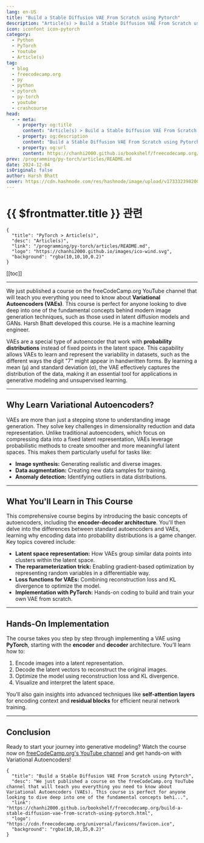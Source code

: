 ```yaml
---
lang: en-US
title: "Build a Stable Diffusion VAE From Scratch using Pytorch"
description: "Article(s) > Build a Stable Diffusion VAE From Scratch using Pytorch"
icon: iconfont icon-pytorch
category:
  - Python
  - PyTorch
  - Youtube
  - Article(s)
tag:
  - blog
  - freecodecamp.org
  - py
  - python
  - pytorch
  - py-torch
  - youtube
  - crashcourse
head:
  - - meta:
    - property: og:title
      content: "Article(s) > Build a Stable Diffusion VAE From Scratch using Pytorch"
    - property: og:description
      content: "Build a Stable Diffusion VAE From Scratch using Pytorch"
    - property: og:url
      content: https://chanhi2000.github.io/bookshelf/freecodecamp.org/build-a-stable-diffusion-vae-from-scratch-using-pytorch.html
prev: /programming/py-torch/articles/README.md
date: 2024-12-04
isOriginal: false
author: Harsh Bhatt
cover: https://cdn.hashnode.com/res/hashnode/image/upload/v1733323982008/68d50c5d-0829-4d5c-90d0-c9feeedbd92d.jpeg
---
```


# {{ $frontmatter.title }} 관련

```component VPCard
{
  "title": "PyTorch > Article(s)",
  "desc": "Article(s)",
  "link": "/programming/py-torch/articles/README.md",
  "logo": "https://chanhi2000.github.io/images/ico-wind.svg",
  "background": "rgba(10,10,10,0.2)"
}
```

[[toc]]

---

<SiteInfo
  name="Build a Stable Diffusion VAE From Scratch using Pytorch"
  desc="We just published a course on the freeCodeCamp.org YouTube channel that will teach you everything you need to know about Variational Autoencoders (VAEs). This course is perfect for anyone looking to dive deep into one of the fundamental concepts behi..."
  url="https://freecodecamp.org/news/build-a-stable-diffusion-vae-from-scratch-using-pytorch"
  logo="https://cdn.freecodecamp.org/universal/favicons/favicon.ico"
  preview="https://cdn.hashnode.com/res/hashnode/image/upload/v1733323982008/68d50c5d-0829-4d5c-90d0-c9feeedbd92d.jpeg"/>

We just published a course on the freeCodeCamp.org YouTube channel that will teach you everything you need to know about **Variational Autoencoders (VAEs)**. This course is perfect for anyone looking to dive deep into one of the fundamental concepts behind modern image generation techniques, such as those used in latent diffusion models and GANs. Harsh Bhatt developed this course. He is a machine learning engineer.

VAEs are a special type of autoencoder that work with **probability distributions** instead of fixed points in the latent space. This capability allows VAEs to learn and represent the variability in datasets, such as the different ways the digit "7" might appear in handwritten forms. By learning a mean (μ) and standard deviation (σ), the VAE effectively captures the distribution of the data, making it an essential tool for applications in generative modeling and unsupervised learning.

---

## Why Learn Variational Autoencoders?

VAEs are more than just a stepping stone to understanding image generation. They solve key challenges in dimensionality reduction and data representation. Unlike traditional autoencoders, which focus on compressing data into a fixed latent representation, VAEs leverage probabilistic methods to create smoother and more meaningful latent spaces. This makes them particularly useful for tasks like:

- **Image synthesis:** Generating realistic and diverse images.
- **Data augmentation:** Creating new data samples for training.
- **Anomaly detection:** Identifying outliers in data distributions.

---

## What You'll Learn in This Course

This comprehensive course begins by introducing the basic concepts of autoencoders, including the **encoder-decoder architecture**. You'll then delve into the differences between standard autoencoders and VAEs, learning why encoding data into probability distributions is a game changer. Key topics covered include:

- **Latent space representation:** How VAEs group similar data points into clusters within the latent space.
- **The reparameterization trick:** Enabling gradient-based optimization by representing random variables in a differentiable way.
- **Loss functions for VAEs:** Combining reconstruction loss and KL divergence to optimize the model.
- **Implementation with PyTorch:** Hands-on coding to build and train your own VAE from scratch.

---

## Hands-On Implementation

The course takes you step by step through implementing a VAE using **PyTorch**, starting with the **encoder** and **decoder** architecture. You’ll learn how to:

1. Encode images into a latent representation.
2. Decode the latent vectors to reconstruct the original images.
3. Optimize the model using reconstruction loss and KL divergence.
4. Visualize and interpret the latent space.

You’ll also gain insights into advanced techniques like **self-attention layers** for encoding context and **residual blocks** for efficient neural network training.

---

## Conclusion

Ready to start your journey into generative modeling? Watch the course now on [<VPIcon icon="fa-brands fa-youtube"/>freeCodeCamp.org's YouTube channel](https://youtu.be/kG9l41Dtuyo) and get hands-on with Variational Autoencoders!

<VidStack src="youtube/kG9l41Dtuyo" />

<!-- TODO: add ARTICLE CARD -->
```component VPCard
{
  "title": "Build a Stable Diffusion VAE From Scratch using Pytorch",
  "desc": "We just published a course on the freeCodeCamp.org YouTube channel that will teach you everything you need to know about Variational Autoencoders (VAEs). This course is perfect for anyone looking to dive deep into one of the fundamental concepts behi...",
  "link": "https://chanhi2000.github.io/bookshelf/freecodecamp.org/build-a-stable-diffusion-vae-from-scratch-using-pytorch.html",
  "logo": "https://cdn.freecodecamp.org/universal/favicons/favicon.ico",
  "background": "rgba(10,10,35,0.2)"
}
```

